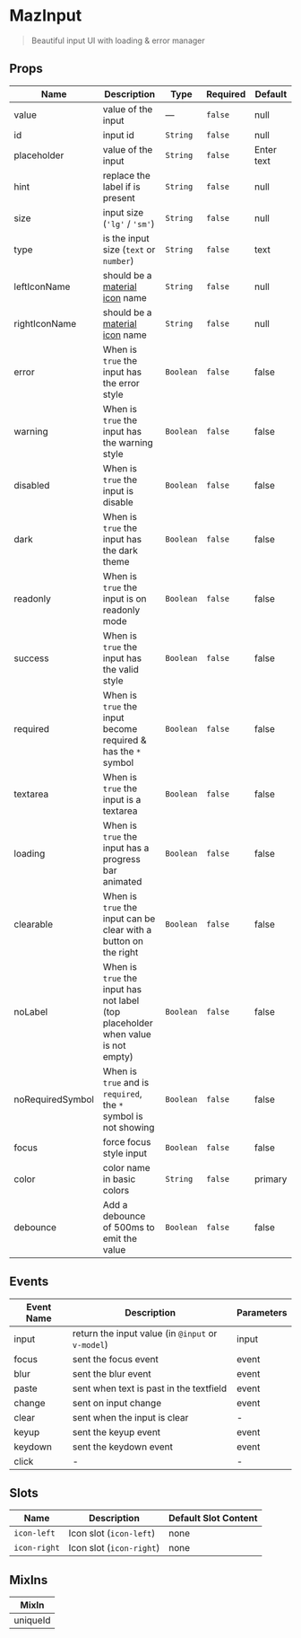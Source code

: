 # MazInput

> Beautiful input UI with loading & error manager

## Props

<!-- @vuese:MazInput:props:start -->
|Name|Description|Type|Required|Default|
|---|---|---|---|---|
|value|value of the input|—|`false`|null|
|id|input id|`String`|`false`|null|
|placeholder|value of the input|`String`|`false`|Enter text|
|hint|replace the label if is present|`String`|`false`|null|
|size|input size (`'lg'` / `'sm'`)|`String`|`false`|null|
|type|is the input size (`text` or `number`)|`String`|`false`|text|
|leftIconName|should be a [material icon](https://material.io/resources/icons/) name|`String`|`false`|null|
|rightIconName|should be a [material icon](https://material.io/resources/icons/) name|`String`|`false`|null|
|error|When is `true` the input has the error style|`Boolean`|`false`|false|
|warning|When is `true` the input has the warning style|`Boolean`|`false`|false|
|disabled|When is `true` the input is disable|`Boolean`|`false`|false|
|dark|When is `true` the input has the dark theme|`Boolean`|`false`|false|
|readonly|When is `true` the input is on readonly mode|`Boolean`|`false`|false|
|success|When is `true` the input has the valid style|`Boolean`|`false`|false|
|required|When is `true` the input become required & has the `*` symbol|`Boolean`|`false`|false|
|textarea|When is `true` the input is a textarea|`Boolean`|`false`|false|
|loading|When is `true` the input has a progress bar animated|`Boolean`|`false`|false|
|clearable|When is `true` the input can be clear with a button on the right|`Boolean`|`false`|false|
|noLabel|When is `true` the input has not label (top placeholder when value is not empty)|`Boolean`|`false`|false|
|noRequiredSymbol|When is `true` and is `required`, the `*` symbol is not showing|`Boolean`|`false`|false|
|focus|force focus style input|`Boolean`|`false`|false|
|color|color name in basic colors|`String`|`false`|primary|
|debounce|Add a debounce of 500ms to emit the value|`Boolean`|`false`|false|

<!-- @vuese:MazInput:props:end -->


## Events

<!-- @vuese:MazInput:events:start -->
|Event Name|Description|Parameters|
|---|---|---|
|input|return the input value (in `@input` or `v-model`)|input|
|focus|sent the focus event|event|
|blur|sent the blur event|event|
|paste|sent when text is past in the textfield|event|
|change|sent on input change|event|
|clear|sent when the input is clear|-|
|keyup|sent the keyup event|event|
|keydown|sent the keydown event|event|
|click|-|-|

<!-- @vuese:MazInput:events:end -->


## Slots

<!-- @vuese:MazInput:slots:start -->
|Name|Description|Default Slot Content|
|---|---|---|
|`icon-left`|Icon slot (`icon-left`)|none|
|`icon-right`|Icon slot (`icon-right`)|none|

<!-- @vuese:MazInput:slots:end -->


## MixIns

<!-- @vuese:MazInput:mixIns:start -->
|MixIn|
|---|
|uniqueId|

<!-- @vuese:MazInput:mixIns:end -->


